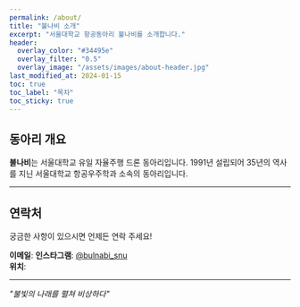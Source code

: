 ```yaml
---
permalink: /about/
title: "불나비 소개"
excerpt: "서울대학교 항공동아리 불나비를 소개합니다."
header:
  overlay_color: "#34495e"
  overlay_filter: "0.5"
  overlay_image: "/assets/images/about-header.jpg"
last_modified_at: 2024-01-15
toc: true
toc_label: "목차"
toc_sticky: true
---
```


## 동아리 개요

**불나비**는 서울대학교 유일 자율주행 드론 동아리입니다. 1991년 설립되어 35년의 역사를 지닌 서울대학교 항공우주학과 소속의 동아리입니다.

---

## 연락처

궁금한 사항이 있으시면 언제든 연락 주세요!

**이메일**: 
**인스타그램**: [@bulnabi_snu](https://instagram.com/bulnabi_snu)  
**위치**: 

---

*"불빛의 나래를 펼쳐 비상하다"*